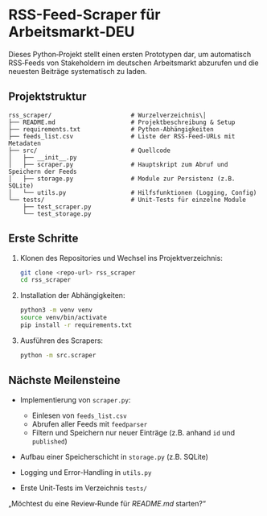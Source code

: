 # RSS-Feed-Scraper für Arbeitsmarkt‑DEU

Dieses Python‑Projekt stellt einen ersten Prototypen dar, um automatisch RSS‑Feeds von Stakeholdern im deutschen Arbeitsmarkt abzurufen und die neuesten Beiträge systematisch zu laden.

## Projektstruktur

```
rss_scraper/                      # Wurzelverzeichnis\│
├── README.md                     # Projektbeschreibung & Setup
├── requirements.txt              # Python-Abhängigkeiten
├── feeds_list.csv                # Liste der RSS-Feed-URLs mit Metadaten
├── src/                          # Quellcode
│   ├── __init__.py
│   ├── scraper.py                # Hauptskript zum Abruf und Speichern der Feeds
│   ├── storage.py                # Module zur Persistenz (z.B. SQLite)
│   └── utils.py                  # Hilfsfunktionen (Logging, Config)
└── tests/                        # Unit-Tests für einzelne Module
    ├── test_scraper.py
    └── test_storage.py
```

## Erste Schritte

1. Klonen des Repositories und Wechsel ins Projektverzeichnis:

   ```bash
   git clone <repo-url> rss_scraper
   cd rss_scraper
   ```

2. Installation der Abhängigkeiten:

   ```bash
   python3 -m venv venv
   source venv/bin/activate
   pip install -r requirements.txt
   ```

3. Ausführen des Scrapers:

   ```bash
   python -m src.scraper
   ```

## Nächste Meilensteine

* Implementierung von `scraper.py`:

  * Einlesen von `feeds_list.csv`
  * Abrufen aller Feeds mit `feedparser`
  * Filtern und Speichern nur neuer Einträge (z.B. anhand `id` und `published`)
* Aufbau einer Speicherschicht in `storage.py` (z.B. SQLite)
* Logging und Error-Handling in `utils.py`
* Erste Unit-Tests im Verzeichnis `tests/`

„Möchtest du eine Review‑Runde für *README.md* starten?“
